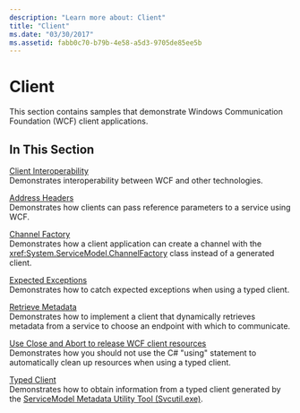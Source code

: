 ```yaml
---
description: "Learn more about: Client"
title: "Client"
ms.date: "03/30/2017"
ms.assetid: fabb0c70-b79b-4e58-a5d3-9705de85ee5b
---
```

# Client

This section contains samples that demonstrate Windows Communication Foundation (WCF) client applications.  
  
## In This Section  

 [Client Interoperability](client-interoperability.md)  
 Demonstrates interoperability between WCF and other technologies.  
  
 [Address Headers](address-headers.md)  
 Demonstrates how clients can pass reference parameters to a service using WCF.  
  
 [Channel Factory](channel-factory.md)  
 Demonstrates how a client application can create a channel with the <xref:System.ServiceModel.ChannelFactory> class instead of a generated client.  
  
 [Expected Exceptions](expected-exceptions.md)  
 Demonstrates how to catch expected exceptions when using a typed client.  
  
 [Retrieve Metadata](retrieve-metadata.md)  
 Demonstrates how to implement a client that dynamically retrieves metadata from a service to choose an endpoint with which to communicate.  
  
 [Use Close and Abort to release WCF client resources](use-close-abort-release-wcf-client-resources.md)  
 Demonstrates how you should not use the C# "using" statement to automatically clean up resources when using a typed client.  
  
 [Typed Client](typed-client.md)  
 Demonstrates how to obtain information from a typed client generated by the [ServiceModel Metadata Utility Tool (Svcutil.exe)](../servicemodel-metadata-utility-tool-svcutil-exe.md).
